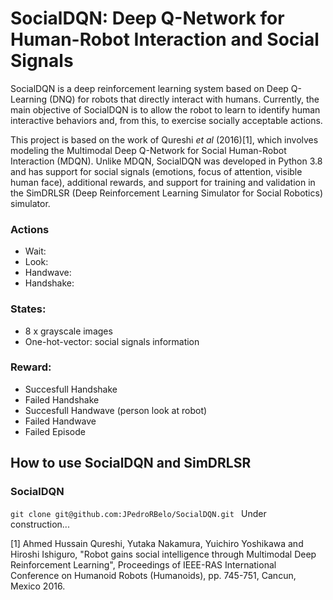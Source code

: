 # SocialDQN: Deep Q-Network for Human-Robot Interaction and Social Signals

SocialDQN is a deep reinforcement learning system based on Deep Q-Learning (DNQ) for robots that directly interact with humans. Currently, the main objective of SocialDQN is to allow the robot to learn to identify human interactive behaviors and, from this, to exercise socially acceptable actions.

This project is based on the work of Qureshi *et al* (2016)[1], which involves modeling the Multimodal Deep Q-Network for Social Human-Robot Interaction (MDQN). Unlike MDQN, SocialDQN was developed in Python 3.8 and has support for social signals (emotions, focus of attention, visible human face), additional rewards, and support for training and validation in the SimDRLSR (Deep Reinforcement Learning Simulator for Social Robotics) simulator.


### Actions
- Wait: 
- Look:
- Handwave:
- Handshake:

### States: 
- 8 x grayscale images
- One-hot-vector: social signals information

### Reward:
- Succesfull Handshake
- Failed Handshake
- Succesfull Handwave (person look at robot)
- Failed Handwave
- Failed Episode

## How to use SocialDQN and SimDRLSR

### SocialDQN

``git clone git@github.com:JPedroRBelo/SocialDQN.git
``
Under construction...








[1] Ahmed Hussain Qureshi, Yutaka Nakamura, Yuichiro Yoshikawa and Hiroshi Ishiguro, "Robot gains social intelligence through Multimodal Deep Reinforcement Learning", Proceedings of IEEE-RAS International Conference on Humanoid Robots (Humanoids), pp. 745-751, Cancun, Mexico 2016.
